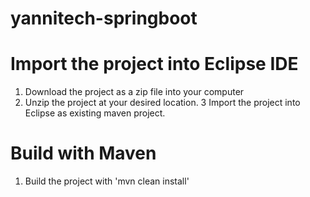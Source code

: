 
# yannitech-springboot

# Import the project into Eclipse IDE
1. Download the project as a zip file into your computer
2. Unzip the project at your desired location.
3  Import the project into Eclipse as existing maven project.

# Build with Maven
1. Build the project with 'mvn clean install'
